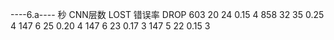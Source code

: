 ----6.a----
秒       CNN层数       LOST        错误率     DROP
603         20          24          0.15        4
858         32          35          0.25        4
147         6           25          0.20        4
147         6           23          0.17        3
147         5           22          0.15        3
